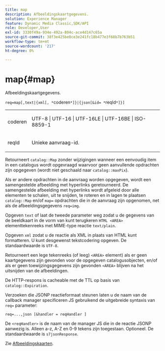 ```yaml
---
title: map
description: Afbeeldingskaartgegevens.
solution: Experience Manager
feature: Dynamic Media Classic,SDK/API
role: Developer,User
exl-id: 3330f49a-934e-492a-804c-ace4d147c65a
source-git-commit: 38f3e425be0ce3e241fc18b477e3f68b7b763b51
workflow-type: tm+mt
source-wordcount: '217'
ht-degree: 0%

---
```


# map{#map}

Afbeeldingskaartgegevens.

`req=map[,text|{xml[, *`coderen`*]}|{json[&id= *`reqId`*]}]`

<table id="simpletable_10F2152FDF33411491FBBAFD173CA5ED"> 
 <tr class="strow"> 
  <td class="stentry"> <p><span class="codeph"><span class="varname"> coderen</span></span> </p> </td> 
  <td class="stentry"> <p><span class="codeph"> UTF-8 | UTF-16 | UTF-16LE | UTF-16BE | ISO-8859-1</span> </p></td> 
 </tr> 
 <tr class="strow"> 
  <td class="stentry"> <p><span class="codeph"><span class="varname"> reqId</span></span> </p></td> 
  <td class="stentry"> <p>Unieke aanvraag-id. </p></td> 
 </tr> 
</table>

Retourneert `catalog::Map` zonder wijzigingen wanneer een eenvoudig item in een catalogus wordt opgevraagd waarvoor geen aanvullende opdrachten zijn opgegeven (wordt niet geschaald naar `catalog::maxPix`).

Als er andere opdrachten in de aanvraag worden opgegeven, wordt een samengestelde afbeelding met hyperlinks geretourneerd. De samengestelde afbeelding met hyperlinks wordt afgeleid door alle elementen te schalen, uit te snijden, te roteren en in lagen te plaatsen `catalog::Map` en/of `map=` opdrachten die in de aanvraag zijn opgenomen, net als de afbeeldingsgegevens `req=img`.

Opgeven `text` of laat de tweede parameter weg zodat u de gegevens van de beeldkaart in de vorm van kunt terugkeren `HTML <AREA>` elementtekenreeks met MIME-type reactie `text/plain`.

Opgeven `xml` zodat u de reactie als XML in plaats van HTML kunt formatteren. U kunt desgewenst tekstcodering opgeven. De standaardwaarde is `UTF-8`.

Retourneert een lege tekenreeks (of leeg) `<AREA>` element) als er geen kaartgegevens zijn gevonden voor de opgegeven catalogusobjecten, en/of als er geen toewijzingsgegevens zijn gevonden `<AREA>` blijven na het uitsnijden van de afbeeldingen.

De HTTP-respons is cacheable met de TTL op basis van `catalog::Expiration`.

Verzoeken die JSONP reactieformaat steunen laten u de naam van de callback manager specificeren JS gebruikend de uitgebreide syntaxis van `req=` parameter:

`req=...,json [&handler = reqHandler ]`

De `<reqHandler>` is de naam van de manager JS die in de reactie JSONP aanwezig is. Alleen a-z, A-Z en 0-9 tekens zijn toegestaan. Optioneel. De standaardwaarde is `s7jsonResponse`.

Zie [Afbeeldingskaarten](../../../../../../is-api/http-ref/image-serving-api-ref/c-http-protocol-reference/c-syntax-and-features/r-image-maps.md#reference-ff7d1bac2a064104b0c508a81316fdab).
